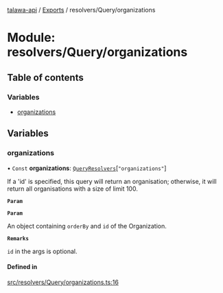 [talawa-api](../README.md) / [Exports](../modules.md) / resolvers/Query/organizations

# Module: resolvers/Query/organizations

## Table of contents

### Variables

- [organizations](resolvers_Query_organizations.md#organizations)

## Variables

### organizations

• `Const` **organizations**: [`QueryResolvers`](types_generatedGraphQLTypes.md#queryresolvers)[``"organizations"``]

If a 'id' is specified, this query will return an organisation;
otherwise, it will return all organisations with a size of limit 100.

**`Param`**

**`Param`**

An object containing `orderBy` and `id` of the Organization.

**`Remarks`**

`id` in the args is optional.

#### Defined in

[src/resolvers/Query/organizations.ts:16](https://github.com/PalisadoesFoundation/talawa-api/blob/3677888/api/resolvers/Query/organizations.ts#L16)
